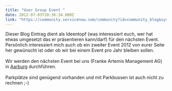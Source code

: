 ```yaml
---
title: "User Group Event "
date: 2012-07-03T20:38:34.000Z
link: "https://community.servicenow.com/community?id=community_blog&sys_id=dd3daae5dbd0dbc01dcaf3231f961904"
---
```

<p>Dieser Blog Eintrag dient als Ideentopf (was interessiert euch, wer hat etwas umgesetzt das er präsentieren kann/darf) für den nächsten Event. <br />Persönlich interessiert mich auch ob ein zweiter Event 2012 von eurer Seite her gewünscht ist oder ob wir bei einem Event pro Jahr bleiben sollen.<br /><br />Wir werden den nächsten Event bei uns (Franke Artemis Management AG) in <a title=" href=" target="_blank" href="http://maps.google.ch/maps?f=q&amp;source=s_q&amp;hl=de&amp;geocode=&amp;q=Frankestrasse+2,+CH-4663+Aarburg&amp;sll=46.362093,9.036255&amp;sspn=3.699908,8.887939&amp;ie=UTF8&amp;hq=&amp;hnear=Frankestrasse+2,+4663+Aarburg,+Zofingen,+Aargau&amp;ll=47.327887,7.920284&amp;spn=0.058176,0.128746&amp;z=13&amp;iwloc=A&amp;output=embed">Aarburg</a> durchführen.<br /><br />Parkplätze sind genügend vorhanden und mit Parkbussen ist auch nicht zu rechnen ;-)</p>